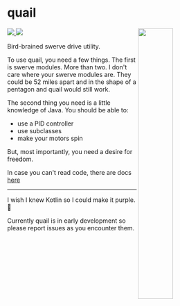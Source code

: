 
# quail
<img src="https://github.com/Mineinjava/quail/blob/main/images/quail_above_border.png" width="40%" align="right">

[![](https://jitpack.io/v/mineinjava/quail.svg) ![](https://jitpack.io/v/Mineinjava/Quail/month.svg)](https://jitpack.io/#mineinjava/quail)

Bird-brained swerve drive utility.

To use quail, you need a few things. The first is swerve modules. More than two. I don't care where your swerve modules are. They could be 52 miles apart and in the shape of a pentagon and quail would still work.

The second thing you need is a little knowledge of Java. You should be able to:
 - use a PID controller
 - use subclasses
 - make your motors spin

But, most importantly, you need a desire for freedom.

In case you can't read code, there are docs [here](https://astr0clad.github.io/quail_docs/)

---
I wish I knew Kotlin so I could make it purple. 💜

Currently quail is in early development so please report issues as you encounter them.

